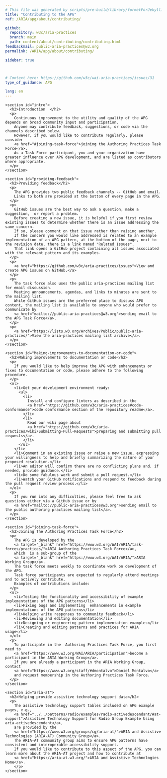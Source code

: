 ```yaml
---
# This file was generated by scripts/pre-build/library/formatForJekyll.js
title: "Contributing to the APG"
ref: /ARIA/apg/about/contributing/

github:
  repository: w3c/aria-practices
  branch: main
  path: content/about/contributing/contributing.html
feedbackmail: public-aria-practices@w3.org
permalink: /ARIA/apg/about/contributing/

sidebar: true



# Context here: https://github.com/w3c/wai-aria-practices/issues/31
type_of_guidance: APG

lang: en
---
```

<meta charset="UTF-8" />
<meta content="width=device-width, initial-scale=1.0" name="viewport" />
<title>Contributing to the APG</title>

<script src="../../../../content-assets/wai-aria-practices/shared/js/highlight.pack.js"></script>
<script src="../../../../content-assets/wai-aria-practices/shared/js/app.js"></script>
<script src="../../../../content-assets/wai-aria-practices/shared/js/skipto.js"></script>


<link 
  rel="stylesheet"
  href="{{ '/content-assets/wai-aria-practices/styles.css' | relative_url }}"
>
<!-- Code highlighting styles -->
<link 
  rel="stylesheet"
  href="{{ '/content-assets/wai-aria-practices/shared/css/github.css' | relative_url }}"
>

<script>
const addBodyClass = undefined;
const enableSidebar = true;
if (addBodyClass) document.body.classList.add(addBodyClass);
if (enableSidebar) document.body.classList.add('has-sidebar');
</script>
    

<script>
    const parentPage = window.location.pathname.match(
      /\/(patterns|practices|about)\//
    )?.[1];
    if (parentPage) {
      const parentHref = 'a[href*="' + parentPage + '"]';
      document.querySelector(parentHref).classList.add('active');
    }
  </script>
<div>

  <div>
    

    <section id="intro">
      <h2>Introduction  </h2>
      <p>
        Continuous improvement to the utility and quality of the APG depends on broad community input and participation.
        Anyone may contribute feedback, suggestions, or code via the channels described below.
        However, if you would like to contribute regularly, please consider
        <a href="#joining-task-force">joining the Authoring Practices Task Force</a>.
        As a Task Force participant, you and your organization have greater influence over APG development, and are listed as contributors where appropriate.
      </p>
    </section>

    <section id="providing-feedback">
      <h2>Providing feedback</h2>
      <p>
        The APG provides two public feedback channels -- GitHub and email.
        Links to both are provided at the bottom of every page in the APG.
      </p>
      <p>
        GitHub issues are the best way to ask a question, make a suggestion,  or report a problem.
        Before creating a new issue, it is helpful if you first review existing issues to determine whether there is an issue addressing the same concern.
        If so, please comment on that issue rather than raising another.
        If the concern you would like addressed is related to an example implementation of an APG pattern, at the bottom of the page, next to the revision date, there is a link named "Related Issues".
        That link opens a GitHub project containing all issues associated with the relevant pattern and its examples.
      </p>
      <p>
        <a href="https://github.com/w3c/aria-practices/issues">View and create APG issues on GitHub.</a>
      </p>
      <p>
        The task force also uses the public aria-practices mailing list for email discussion.
        Meeting announcements, agendas, and links to minutes are sent to the mailing list.
        While GitHub issues are the preferred place to discuss APG content, the mailing list is available to anyone who would prefer to communicate by
        <a href="mailto://public-aria-practices@w3.org">sending email to the APG Task Force</a>.
      </p>
      <p>
        <a href="https://lists.w3.org/Archives/Public/public-aria-practices/">View the aria-practices mailing list archive</a>.
      </p>
    </section>
    
    <section id="Making-improvements-to-documentation-or-code">
      <h2>Making improvements to documentation or code</h2>
      <p>
        If you would like to help improve the APG with enhancements or fixes to documentation or code, please adhere to the following procedure.
      </p>
      <ol>
        <li>Get your development environment ready:
          <ul>
            <li>
              Install and configure linters as described in the
              <a href="https://github.com/w3c/aria-practices#code-conformance">code conformance section of the repository readme</a>.
            </li>
            <li>
              Read our wiki page about
              <a href="https://github.com/w3c/aria-practices/wiki/Submitting-Pull-Requests">preparing and submitting pull requests</a>.
            </li>
          </ul>
        </li>
        <li>Comment in an existing issue or raise a new issue, expressing your willingness to help and briefly summarizing the nature of your proposed resolution.</li>
        <li>An editor will confirm there are no conflicting plans and, if needed, provide guidance.</li>
        <li>Do some fabulous work and submit a pull request.</li>
        <li>Watch your GitHub notifications and respond to feedback during the pull request review process.</li>
      </ol>
      <p>
        If you run into any difficulties, please feel free to ask questions either via a GitHub issue or by
        <a href="mailto://public-aria-practices@w3.org">sending email to the public authoring practices mailing list</a>.
      </p>
    </section>

    <section id="joining-task-force">
      <h2>Joining The Authoring Practices Task Force</h2>
      <p>
        The APG is developed by the
        <a target="_blank" href="https://www.w3.org/WAI/ARIA/task-forces/practices/">ARIA Authoring Practices Task Force</a>,
        which  is a sub-group of the
        <a target="_blank" href="https://www.w3.org/WAI/ARIA/">ARIA Working Group</a>.
        The task force meets weekly to coordinate work on development of the APG.
        Task force participants are expected to regularly attend meetings and to actively contribute.
        Examples of contributions include:
      </p>
      <ul>
        <li>Testing the functionality and accessibility of example implementations of the APG patterns</li>
        <li>Fixing bugs and implementing  enhancements in example implementations of the APG patterns</li>
        <li>Helping write responses to community feedback</li>
        <li>Reviewing and editing documentation</li>
        <li>Designing or engineering pattern implementation examples</li>
        <li>Creating and editing patterns and practices for ARIA usage</li>
      </ul>
      <p>
        To participate in the  Authoring Practices Task Force, you first need to
        <a href="https://www.w3.org/WAI/ARIA/participation">become a participant in the ARIA Working Group</a>.
        If you are already a participant in the ARIA Working Group, contact
        <a href="https://www.w3.org/staff/#dmontalvo">Daniel Montalvo</a>
        and request membership in the Authoring Practices Task Force.
      </p>
    </section>

    <section id="aria-at">
      <h2>Helping provide assistive technology support data</h2>
      <p>
        The assistive technology support tables included on APG example pages, e.g.,
        <a href="../../patterns/radio/examples/radio-activedescendant/#at-support">Assistive Technology Support for Radio Group Example Using aria-activedescendant</a>,
        are provided by the
        <a href="https://www.w3.org/groups/cg/aria-at/">ARIA and Assistive Technologies (ARIA-AT) Community Group</a>.
        The ARIA-AT community group aims to ensure APG patterns have consistent and interoperable accessibility support.
        If you would like to contribute to this aspect of the APG, you can learn more about the ARIA-AT project and how to contribute at
        <a href="https://aria-at.w3.org/">ARIA and Assistive Technologies Home</a>.
        </p>
    </section>

  </div>

</div>
<script 
  src="{{ '/content-assets/wai-aria-practices/shared/js/skipto.js' | relative_url }}"
></script>
